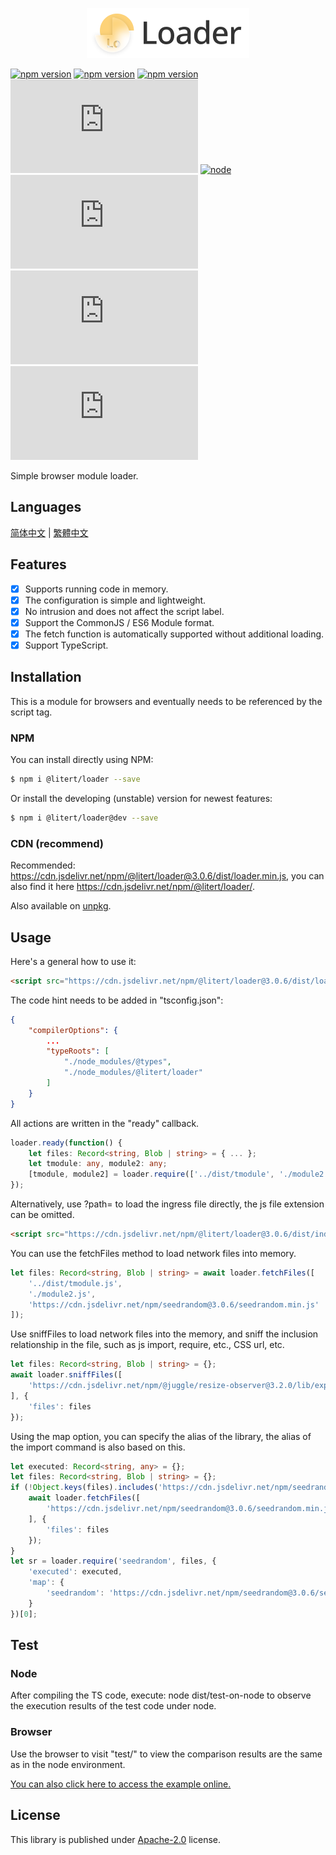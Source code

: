 <p align="center"><img src="doc/[2022-04-01]logo.png" width="260" height="80" alt="Loader"></p>

[![npm version](https://img.shields.io/npm/v/@litert/loader?colorB=brightgreen)](https://www.npmjs.com/package/@litert/loader "Stable Version")
[![npm version](https://img.shields.io/npm/v/@litert/loader/dev)](https://www.npmjs.com/package/@litert/loader "Development Version")
[![npm version](https://img.shields.io/npm/v/@litert/loader/beta)](https://www.npmjs.com/package/@litert/loader "Beta Version")
[![License](https://img.shields.io/github/license/litert/loader.js)](https://github.com/litert/loader.js/blob/master/LICENSE)
[![node](https://img.shields.io/node/v/@litert/loader?colorB=brightgreen)](https://nodejs.org/dist/latest-v12.x/)
[![GitHub issues](https://img.shields.io/github/issues/litert/loader.js)](https://github.com/litert/loader.js/issues)
[![GitHub Releases](https://img.shields.io/github/release/litert/loader.js)](https://github.com/litert/loader.js/releases "Stable Release")
[![GitHub including pre-releases](https://img.shields.io/github/v/release/litert/loader.js?include_prereleases)](https://github.com/litert/loader.js/releases "Pre-Release")

Simple browser module loader.

## Languages

[简体中文](doc/README.sc.md) | [繁體中文](doc/README.tc.md)

## Features

- [x] Supports running code in memory.  
- [x] The configuration is simple and lightweight.  
- [x] No intrusion and does not affect the script label.  
- [x] Support the CommonJS / ES6 Module format.  
- [x] The fetch function is automatically supported without additional loading.  
- [x] Support TypeScript.

## Installation

This is a module for browsers and eventually needs to be referenced by the script tag.

### NPM

You can install directly using NPM:

```sh
$ npm i @litert/loader --save
```

Or install the developing (unstable) version for newest features:

```sh
$ npm i @litert/loader@dev --save
```

### CDN (recommend)

Recommended: https://cdn.jsdelivr.net/npm/@litert/loader@3.0.6/dist/loader.min.js, you can also find it here https://cdn.jsdelivr.net/npm/@litert/loader/.

Also available on [unpkg](https://unpkg.com/@litert/loader@3.0.6/dist/loader.min.js).

## Usage

Here's a general how to use it:

```html
<script src="https://cdn.jsdelivr.net/npm/@litert/loader@3.0.6/dist/loader.min.js"></script>
```

The code hint needs to be added in "tsconfig.json":

```json
{
    "compilerOptions": {
        ...
        "typeRoots": [
            "./node_modules/@types",
            "./node_modules/@litert/loader"
        ]
    }
}
```

All actions are written in the "ready" callback.

```typescript
loader.ready(function() {
    let files: Record<string, Blob | string> = { ... };
    let tmodule: any, module2: any;
    [tmodule, module2] = loader.require(['../dist/tmodule', './module2'], files);
});
```

Alternatively, use ?path= to load the ingress file directly, the js file extension can be omitted.

```html
<script src="https://cdn.jsdelivr.net/npm/@litert/loader@3.0.6/dist/index.min.js?path=../lib/test"></script>
```

You can use the fetchFiles method to load network files into memory.

```typescript
let files: Record<string, Blob | string> = await loader.fetchFiles([
    '../dist/tmodule.js',
    './module2.js',
    'https://cdn.jsdelivr.net/npm/seedrandom@3.0.6/seedrandom.min.js'
]);
```

Use sniffFiles to load network files into the memory, and sniff the inclusion relationship in the file, such as js import, require, etc., CSS url, etc.

```typescript
let files: Record<string, Blob | string> = {};
await loader.sniffFiles([
    'https://cdn.jsdelivr.net/npm/@juggle/resize-observer@3.2.0/lib/exports/resize-observer.js'
], {
    'files': files
});
```

Using the map option, you can specify the alias of the library, the alias of the import command is also based on this.

```typescript
let executed: Record<string, any> = {};
let files: Record<string, Blob | string> = {};
if (!Object.keys(files).includes('https://cdn.jsdelivr.net/npm/seedrandom@3.0.6/seedrandom.min.js')) {
    await loader.fetchFiles([
        'https://cdn.jsdelivr.net/npm/seedrandom@3.0.6/seedrandom.min.js'
    ], {
        'files': files
    });
}
let sr = loader.require('seedrandom', files, {
    'executed': executed,
    'map': {
        'seedrandom': 'https://cdn.jsdelivr.net/npm/seedrandom@3.0.6/seedrandom.min'
    }
})[0];
```

## Test

### Node

After compiling the TS code, execute: node dist/test-on-node to observe the execution results of the test code under node.

### Browser

Use the browser to visit "test/" to view the comparison results are the same as in the node environment.

[You can also click here to access the example online.](https://litert.github.io/loader.js/test/)

## License

This library is published under [Apache-2.0](./LICENSE) license.